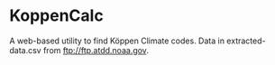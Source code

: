 # KoppenCalc
A web-based utility to find Köppen Climate codes. Data in extracted-data.csv from ftp://ftp.atdd.noaa.gov.

